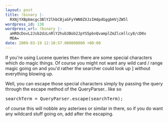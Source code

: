 ```yaml
---
layout: post
title: !binary |-
  RXNjYXBpbmcgc3BlY2lhbCBjaGFyYWN0ZXJzIHdpdGggbHVjZW5l
wordpress_id: 138
wordpress_url: !binary |-
  aHR0cDovL2Jsb2dzLnRlY2hub3Bob2JpYS5pbnQvamplZmZlcmllcy8/cD0x
  MDA=
date: 2009-03-19 12:10:57.000000000 +00:00
---
```

If you're using Lucene queries then there are some special characters which do magic things. Of course you might not want any wild card / range magic going on and you'd rather the searcher could look up ] without everything blowing up.

Well, you can escape those special characters simply by passing the query through the escape method of the QueryParser.. like so
<pre>searchTerm = QueryParser.escape(searchTerm);</pre>
of course this will nobble any asterixes or similar in there, so if you do want any wildcard stuff going on, add after the escaping.
